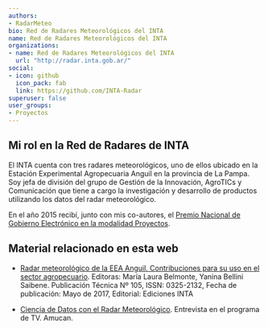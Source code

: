 ```yaml
---
authors:
- RadarMeteo
bio: Red de Radares Meteorológicos del INTA
name: Red de Radares Meteorológicos del INTA
organizations:
- name: Red de Radares Meteorológicos del INTA
  url: "http://radar.inta.gob.ar/"
social:
- icon: github
  icon_pack: fab
  link: https://github.com/INTA-Radar
superuser: false
user_groups:
- Proyectos
---
```


## Mi rol en la Red de Radares de INTA

El INTA cuenta con tres radares meteorológicos, uno de ellos ubicado en la Estación Experimental Agropecuaria Anguil en la provincia de La Pampa.  Soy jefa de división del grupo de Gestión de la Innovación, AgroTICs y Comunicación que tiene a cargo la investigación y desarrollo de productos utilizando los datos del radar meteorológico.

En el año 2015 recibí, junto con mis co-autores, el [Premio Nacional de Gobierno Electrónico en la modalidad Proyectos](https://inta.gob.ar/documentos/hacia-una-arquitectura-de-procesamiento-de-datos-del-radar-meteorologico-de-inta-anguil-1).


## Material relacionado en esta web

* [Radar meteorológico de la EEA Anguil. Contribuciones para su uso en el sector agropecuario](/es/books/radar). Editoras: María Laura Belmonte, Yanina Bellini Saibene. Publicación Técnica Nº 105, ISSN: 0325-2132, Fecha de publicación: Mayo de 2017, Editorial: Ediciones INTA

* [Ciencia de Datos con el Radar Meteorológico](https://www.youtube.com/watch?v=JUBySmXqwc4). Entrevista en el programa de TV. Amucan.